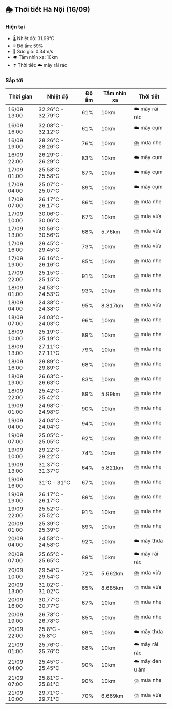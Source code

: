 ## 🌦️ Thời tiết Hà Nội (16/09)

### Hiện tại

- 🌡️ Nhiệt độ: 31.99℃
- 💦 Độ ẩm: 59%
- 💨 Sức gió: 0.34m/s
- 👁️ Tầm nhìn xa: 10km
- ☂️ Thời tiết: ☁️ mây rải rác

### Sắp tới

| Thời gian | Nhiệt độ | Độ ẩm | Tầm nhìn xa | Thời tiết |
| --- | --- | --- | --- | --- |
| 16/09 13:00 | 32.26℃ - 32.79℃ | 61% | 10km | ☁️ mây rải rác |
| 16/09 16:00 | 32.08℃ - 32.12℃ | 61% | 10km | ☁️ mây cụm |
| 16/09 19:00 | 28.26℃ - 28.26℃ | 76% | 10km | ⛈️ mưa nhẹ |
| 16/09 22:00 | 26.29℃ - 26.29℃ | 83% | 10km | ☁️ mây cụm |
| 17/09 01:00 | 25.58℃ - 25.58℃ | 87% | 10km | ☁️ mây cụm |
| 17/09 04:00 | 25.07℃ - 25.07℃ | 89% | 10km | ☁️ mây cụm |
| 17/09 07:00 | 26.17℃ - 26.17℃ | 86% | 10km | ⛈️ mưa nhẹ |
| 17/09 10:00 | 30.06℃ - 30.06℃ | 67% | 10km | ⛈️ mưa vừa |
| 17/09 13:00 | 30.56℃ - 30.56℃ | 68% | 5.76km | ⛈️ mưa vừa |
| 17/09 16:00 | 29.45℃ - 29.45℃ | 73% | 10km | ⛈️ mưa vừa |
| 17/09 19:00 | 26.16℃ - 26.16℃ | 85% | 10km | ⛈️ mưa nhẹ |
| 17/09 22:00 | 25.15℃ - 25.15℃ | 91% | 10km | ⛈️ mưa nhẹ |
| 18/09 01:00 | 24.53℃ - 24.53℃ | 93% | 10km | ⛈️ mưa nhẹ |
| 18/09 04:00 | 24.38℃ - 24.38℃ | 95% | 8.317km | ⛈️ mưa vừa |
| 18/09 07:00 | 24.03℃ - 24.03℃ | 96% | 10km | ⛈️ mưa nhẹ |
| 18/09 10:00 | 25.19℃ - 25.19℃ | 89% | 10km | ⛈️ mưa nhẹ |
| 18/09 13:00 | 27.11℃ - 27.11℃ | 79% | 10km | ⛈️ mưa nhẹ |
| 18/09 16:00 | 29.89℃ - 29.89℃ | 68% | 10km | ⛈️ mưa nhẹ |
| 18/09 19:00 | 26.63℃ - 26.63℃ | 83% | 10km | ⛈️ mưa nhẹ |
| 18/09 22:00 | 25.42℃ - 25.42℃ | 89% | 5.99km | ⛈️ mưa nhẹ |
| 19/09 01:00 | 24.98℃ - 24.98℃ | 90% | 10km | ⛈️ mưa nhẹ |
| 19/09 04:00 | 24.04℃ - 24.04℃ | 94% | 10km | ⛈️ mưa nhẹ |
| 19/09 07:00 | 25.05℃ - 25.05℃ | 92% | 10km | ⛈️ mưa nhẹ |
| 19/09 10:00 | 29.22℃ - 29.22℃ | 74% | 10km | ⛈️ mưa nhẹ |
| 19/09 13:00 | 31.37℃ - 31.37℃ | 64% | 5.821km | ⛈️ mưa nhẹ |
| 19/09 16:00 | 31℃ - 31℃ | 67% | 10km | ⛈️ mưa nhẹ |
| 19/09 19:00 | 26.17℃ - 26.17℃ | 89% | 10km | ⛈️ mưa nhẹ |
| 19/09 22:00 | 25.52℃ - 25.52℃ | 91% | 10km | ⛈️ mưa nhẹ |
| 20/09 01:00 | 25.39℃ - 25.39℃ | 89% | 10km | ⛈️ mưa nhẹ |
| 20/09 04:00 | 24.58℃ - 24.58℃ | 92% | 10km | ☁️ mây thưa |
| 20/09 07:00 | 25.65℃ - 25.65℃ | 89% | 10km | ☁️ mây rải rác |
| 20/09 10:00 | 29.54℃ - 29.54℃ | 72% | 5.662km | ⛈️ mưa vừa |
| 20/09 13:00 | 31.02℃ - 31.02℃ | 65% | 8.685km | ⛈️ mưa vừa |
| 20/09 16:00 | 30.77℃ - 30.77℃ | 67% | 10km | ⛈️ mưa nhẹ |
| 20/09 19:00 | 26.78℃ - 26.78℃ | 85% | 10km | ⛈️ mưa nhẹ |
| 20/09 22:00 | 25.8℃ - 25.8℃ | 89% | 10km | ☁️ mây thưa |
| 21/09 01:00 | 25.76℃ - 25.76℃ | 88% | 10km | ☁️ mây rải rác |
| 21/09 04:00 | 25.45℃ - 25.45℃ | 90% | 10km | ☁️ mây đen u ám |
| 21/09 07:00 | 25.81℃ - 25.81℃ | 90% | 10km | ⛈️ mưa nhẹ |
| 21/09 10:00 | 29.71℃ - 29.71℃ | 70% | 6.669km | ⛈️ mưa vừa |
